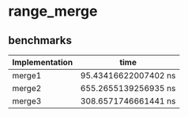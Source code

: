 # range_merge

## benchmarks

Implementation| time
--- | ---
merge1 | 95.43416622007402 ns
merge2 | 655.2655139256935 ns
merge3 | 308.6571746661441 ns
